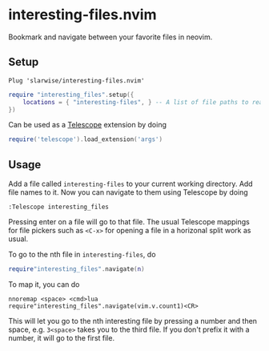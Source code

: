 # interesting-files.nvim

Bookmark and navigate between your favorite files in neovim.

## Setup

```vim
Plug 'slarwise/interesting-files.nvim'
```

```lua
require "interesting_files".setup({
    locations = { "interesting-files", } -- A list of file paths to read from
})
```

Can be used as a [Telescope](https://github.com/nvim-telescope/telescope.nvim)
extension by doing 

```lua
require('telescope').load_extension('args')
```

## Usage

Add a file called `interesting-files` to your current working directory. Add
file names to it. Now you can navigate to them using Telescope by doing

```vim
:Telescope interesting_files
```

Pressing enter on a file will go to that file. The usual Telescope mappings for
file pickers such as `<C-x>` for opening a file in a horizonal split work as
usual.

To go to the nth file in `interesting-files`, do

```lua
require"interesting_files".navigate(n)
```

To map it, you can do

```vim
nnoremap <space> <cmd>lua require"interesting_files".navigate(vim.v.count1)<CR>
```

This will let you go to the nth interesting file by pressing a number and then
space, e.g. `3<space>` takes you to the third file. If you don't prefix it with
a number, it will go to the first file.
